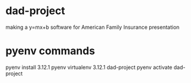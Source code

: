 # dad-project
making a y=mx+b software for American Family Insurance presentation

# pyenv commands
pyenv install 3.12.1
pyenv virtualenv 3.12.1 dad-project
pyenv activate dad-project
